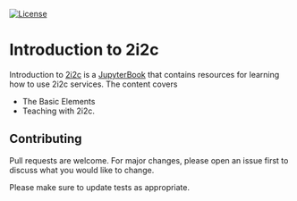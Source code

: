 [![License](https://img.shields.io/badge/License-BSD_3--Clause-blue.svg)](https://opensource.org/licenses/BSD-3-Clause)

# Introduction to 2i2c

Introduction to [2i2c](https://2i2c.org/) is a [JupyterBook](https://jupyterbook.org/en/stable/intro.html) that contains resources for learning how to use 2i2c services. The content covers

- The Basic Elements
- Teaching with 2i2c.

## Contributing

Pull requests are welcome. For major changes, please open an issue first
to discuss what you would like to change.

Please make sure to update tests as appropriate.
